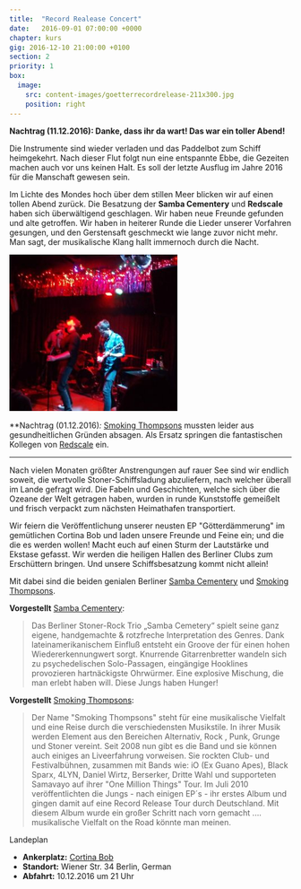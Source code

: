 ```yaml
---
title:  "Record Realease Concert"
date:   2016-09-01 07:00:00 +0000
chapter: kurs
gig: 2016-12-10 21:00:00 +0100
section: 2
priority: 1
box:
  image:
    src: content-images/goetterrecordrelease-211x300.jpg
    position: right
---
```

**Nachtrag (11.12.2016): Danke, dass ihr da wart! Das war ein toller Abend!**

Die Instrumente sind wieder verladen und das Paddelbot zum Schiff heimgekehrt. Nach dieser Flut folgt nun eine entspannte Ebbe, die Gezeiten machen auch vor uns keinen Halt. Es soll der letzte Ausflug im Jahre 2016 für die Manschaft gewesen sein.

Im Lichte des Mondes hoch über dem stillen Meer blicken wir auf einen tollen Abend zurück. Die Besatzung der **Samba Cementery** und **Redscale** haben sich überwältigend geschlagen. Wir haben neue Freunde gefunden und alte getroffen. Wir haben in heiterer Runde die Lieder unserer Vorfahren gesungen, und den Gerstensaft geschmeckt wie lange zuvor nicht mehr. Man sagt, der musikalische Klang hallt immernoch durch die Nacht.

[![Redscale](content-images/15385251_1202140116540889_8464209416364591532_o1-e1481650997204-300x279.jpg)](content-images/15385251_1202140116540889_8464209416364591532_o1-e1481650997204.jpg)


**Nachtrag (01.12.2016)*:* [Smoking Thompsons](https://www.facebook.com/smokingthompsons/) mussten leider aus gesundheitlichen Gründen absagen. Als Ersatz springen die fantastischen Kollegen von [Redscale](http://www.redscale-berlin.de/) ein.


---

Nach vielen Monaten größter Anstrengungen auf rauer See sind wir endlich soweit, die wertvolle Stoner-Schiffsladung abzuliefern, nach welcher überall im Lande gefragt wird. Die Fabeln und Geschichten, welche sich über die Ozeane der Welt getragen haben, wurden in runde Kunststoffe gemeißelt und frisch verpackt zum nächsten Heimathafen transportiert.

Wir feiern die Veröffentlichung unserer neusten EP "Götterdämmerung" im gemütlichen Cortina Bob und laden unsere Freunde und Feine ein; und die die es werden wollen! Macht euch auf einen Sturm der Lautstärke und Ekstase gefasst. Wir werden die heiligen Hallen des Berliner Clubs zum Erschüttern bringen. Und unsere Schiffsbesatzung kommt nicht allein!

Mit dabei sind die beiden genialen Berliner [Samba Cementery](https://www.facebook.com/SambaCemetery) und [Smoking Thompsons](https://www.facebook.com/smokingthompsons/).



**Vorgestellt** [Samba Cementery](https://www.facebook.com/SambaCemetery):
> Das Berliner Stoner-Rock Trio „Samba Cemetery“ spielt seine ganz eigene, handgemachte & rotzfreche Interpretation des Genres. Dank lateinamerikanischem Einfluß entsteht ein Groove der für einen hohen Wiedererkennungwert sorgt. Knurrende Gitarrenbretter wandeln sich zu psychedelischen Solo-Passagen, eingängige Hooklines provozieren hartnäckigste Ohrwürmer. Eine explosive Mischung, die man erlebt haben will. Diese Jungs haben Hunger!



**Vorgestellt** [Smoking Thompsons](https://www.facebook.com/smokingthompsons/):
> Der Name "Smoking Thompsons" steht für eine musikalische Vielfalt und eine Reise durch die verschiedensten Musikstile. In ihrer Musik werden Element aus den Bereichen Alternativ, Rock , Punk, Grunge und Stoner vereint. Seit 2008 nun gibt es die Band und sie können auch einiges an Liveerfahrung vorweisen. Sie rockten Club- und Festivalbühnen, zusammen mit Bands wie: iO (Ex Guano Apes), Black Sparx, 4LYN, Daniel Wirtz, Berserker, Dritte Wahl und supporteten Samavayo auf ihrer "One Million Things" Tour. Im Juli 2010 veröffentlichten die Jungs - nach einigen EP´s - ihr erstes Album und gingen damit auf eine Record Release Tour durch Deutschland. Mit diesem Album wurde ein großer Schritt nach vorn gemacht .... musikalische Vielfalt on the Road könnte man meinen.



Landeplan
* **Ankerplatz:** [Cortina Bob](http://www.cortinabobberlin.de/)
* **Standort:** Wiener Str. 34 Berlin, German
* **Abfahrt:** 10.12.2016 um 21 Uhr
